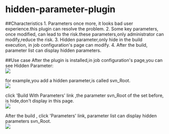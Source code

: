 hidden-parameter-plugin
=======================

##Characteristics
		1. Parameters once more, it looks bad user experience.this plugin can resolve the problem.
		2. Some key parameters, once modified, can lead to the risk.these parameters,only administrator can modify,reduce the risk.
		3. Hidden parameter,only hide in the build execution, in job configuration's page can modify.
		4. After the build, parameter list can display hidden parameters.


##Use case
After the plugin is installed,in job configuration's page,you can see Hidden Parameter:<br>
![](https://github.com/wy-scm/hidden-parameter-plugin/raw/master/images/JobConfiguration1.png)

for example,you add a hidden parameter,is called svn_Root.<br>
![](https://github.com/wy-scm/hidden-parameter-plugin/raw/master/images/JobConfiguration2.png)

click 'Build With Parameters' link ,the parameter svn_Root of the set before, is hide,don't display in this page. <br>
![](https://github.com/wy-scm/hidden-parameter-plugin/raw/master/images/JobConfiguration3.png)

After the build , click 'Parameters' link, parameter list can display hidden parameters svn_Root.<br>
![](https://github.com/wy-scm/hidden-parameter-plugin/raw/master/images/JobConfiguration4.png)


